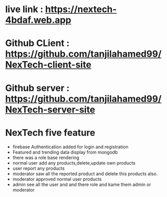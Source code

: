 
 
 # live link : https://nextech-4bdaf.web.app
 # Github CLient : https://github.com/tanjilahamed99/NexTech-client-site
 # Github server : https://github.com/tanjilahamed99/NexTech-server-site


# NexTech five feature
- firebase Authentication added for login and registration
- Featured and trending data display from mongodb 
- there was a role base rendering
- normal user add any products,delete,update own products
- user report any products
- moderator saw all the reported product and delete this products also.
- moderator approved normal user products 
- admin see all the user and and there role and kame them admin or moderator
